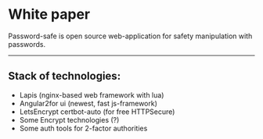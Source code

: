 # White paper 

Password-safe is open source web-application for safety manipulation with passwords.

***

## Stack of technologies:
- Lapis (nginx-based web framework with lua)
- Angular2for ui (newest, fast js-framework)
- LetsEncrypt certbot-auto (for free HTTPSecure)
- Some Encrypt technologies (?)
- Some auth tools for 2-factor authorities
